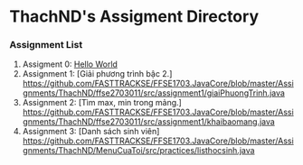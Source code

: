 # ThachND's Assigment Directory

### Assignment List

1. Assigment 0: [Hello World](https://github.com/FASTTRACKSE/FFSE1703.JavaCore/blob/master/Assignments/ThachND/HelloWorld/src/HelloWorld.java)
2. Assignment 1: [Giải phương trình bậc 2.]
https://github.com/FASTTRACKSE/FFSE1703.JavaCore/blob/master/Assignments/ThachND/ffse2703011/src/assignment1/giaiPhuongTrinh.java
3. Assignment 2: [Tìm max, min trong mảng.]
https://github.com/FASTTRACKSE/FFSE1703.JavaCore/blob/master/Assignments/ThachND/ffse2703011/src/assignment1/khaibaomang.java
4. Assignment 3: [Danh sách sinh viên]
https://github.com/FASTTRACKSE/FFSE1703.JavaCore/blob/master/Assignments/ThachND/MenuCuaToi/src/practices/listhocsinh.java
